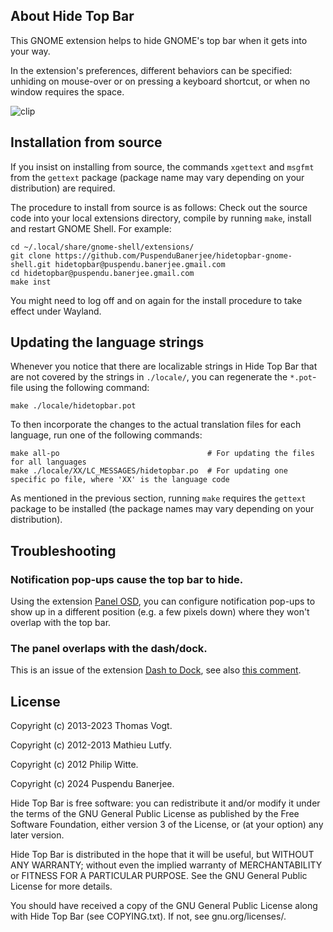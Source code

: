 About Hide Top Bar
------------------

This GNOME extension helps to hide GNOME's top bar when it gets into your way.

In the extension's preferences, different behaviors can be specified: unhiding on mouse-over or on pressing a keyboard shortcut, or when no window requires the space.

![clip](./preview.gif)

<!--
Installation from extensions.gnome.org
--------------------------------------

Unless you are on Debian or Ubuntu (see section below), the recommended way of installing Hide Top Bar is via the official builds on
[extensions.gnome.org/.../hide-top-bar/](https://extensions.gnome.org/extension/545/hide-top-bar/).

If you're installing via a Chrome browser, make sure you read the
[GNOME Shell integration for Chrome Installation Guide](https://wiki.gnome.org/Projects/GnomeShellIntegrationForChrome/Installation).


[Debian](https://packages.debian.org/unstable/gnome-shell-extension-autohidetopbar)
------

If you are using a Debian based distribution, the preferred installation method is to use
the packaged version. By this, compatibility problems caused by different gnome-shell versions in
your distribution can be avoided. You can install the package with:

    sudo apt install gnome-shell-extension-autohidetopbar

If you find problems with the _Debian packaged version_, please file bugs at
the [Debian Bugtracking system](https://www.debian.org/Bugs/Reporting).

-->

Installation from source
------------------------

If you insist on installing from source, the commands `xgettext` and `msgfmt`
from the `gettext` package (package name may vary depending on your
distribution) are required.

The procedure to install from source is as follows: Check out the source code into your local
extensions directory, compile by running `make`, install and restart GNOME Shell. For example:

    cd ~/.local/share/gnome-shell/extensions/
    git clone https://github.com/PuspenduBanerjee/hidetopbar-gnome-shell.git hidetopbar@puspendu.banerjee.gmail.com
    cd hidetopbar@puspendu.banerjee.gmail.com
    make inst

You might need to log off and on again for the install procedure to take effect under Wayland.


Updating the language strings
-----------------------------

Whenever you notice that there are localizable strings in Hide Top Bar that are not
covered by the strings in `./locale/`, you can regenerate the `*.pot`-file using the
following command:

    make ./locale/hidetopbar.pot

To then incorporate the changes to the actual translation files for each language,
run one of the following commands:

    make all-po                                 # For updating the files for all languages
    make ./locale/XX/LC_MESSAGES/hidetopbar.po  # For updating one specific po file, where 'XX' is the language code

As mentioned in the previous section, running `make` requires the `gettext` package
to be installed (the package names may vary depending on your distribution).

Troubleshooting
---------------
<!--

### Can I assign a shortcut to temporally disable the autohiding altogether?

Follow the [instructions to assign a system-wide shortcut that disables/enables the extension](https://gitlab.gnome.org/tuxor1337/hidetopbar/issues/43#issuecomment-796583424).

-->

### Notification pop-ups cause the top bar to hide.

Using the extension [Panel OSD](https://extensions.gnome.org/extension/708/panel-osd/), you can configure notification pop-ups to show up in a different position (e.g. a few pixels down) where they won't overlap with the top bar.

### The panel overlaps with the dash/dock.

This is an issue of the extension [Dash to Dock](https://github.com/micheleg/dash-to-dock), see also [this comment](https://github.com/tuxor1337/hidetopbar/issues/149#issuecomment-964419677).

License
-------

Copyright (c) 2013-2023 Thomas Vogt.

Copyright (c) 2012-2013 Mathieu Lutfy.

Copyright (c) 2012 Philip Witte.

Copyright (c) 2024 Puspendu Banerjee.

Hide Top Bar is free software: you can redistribute it and/or modify it under the terms of the
GNU General Public License as published by the Free Software Foundation, either version 3 of the
License, or (at your option) any later version.

Hide Top Bar is distributed in the hope that it will be useful, but WITHOUT ANY WARRANTY; without
even the implied warranty of MERCHANTABILITY or FITNESS FOR A PARTICULAR PURPOSE.
See the GNU General Public License for more details.

You should have received a copy of the GNU General Public License along with Hide Top Bar (see COPYING.txt).
If not, see gnu.org/licenses/.
